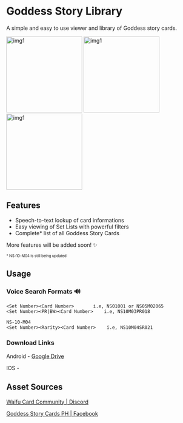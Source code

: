 # Goddess Story Library

A simple and easy to use viewer and library of Goddess story cards.

<img src="https://i.imgur.com/nktRR4F.jpg" alt="img1" width="200"/> <img src="https://i.imgur.com/UHT7my3.jpg" alt="img1" width="200"/> <img src="https://i.imgur.com/kmYG7sb.jpg" alt="img1" width="200"/> 

## Features

- Speech-to-text lookup of card informations
- Easy viewing of Set Lists with powerful filters
- Complete\* list of all Goddess Story Cards

More features will be added soon! ✨

<sub><sup>\* NS-10-M04 is still being updated</sup></sub>

## Usage

### Voice Search Formats 🔊

    <Set Number><Card Number> 		i.e, NS01001 or NS05M02065
    <Set Number><PR|BW><Card Number> 	i.e, NS10M03PR018

    NS-10-M04
    <Set Number><Rarity><Card Number>    i.e, NS10M04SR021

### Download Links

Android - [Google Drive](https://drive.google.com/file/d/1jSvF128oKd4pizkIhjIpiZFEoBw7kRCB/view)

IOS -

## Asset Sources

[Waifu Card Community | Discord](https://discord.gg/waifucard)

[Goddess Story Cards PH | Facebook](https://www.facebook.com/groups/768146134112112)
